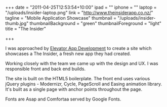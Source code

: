 +++
date = "2011-04-25T12:53:54+10:00"
ipad = ""
iphone = ""
laptop = "/uploads/insider-laptop.png"
link = "http://www.theinsiderapp.co.nz/"
tagline = "Mobile Application Showcase"
thumbnail = "/uploads/insider-thumb.jpg"
thumbnailBackground = "green"
thumbnailForeground = "light"
title = "The Insider"

+++


I was approached by [Elevator App Development](http://elevatorappdevelopment.com/) to create a site which showcases a The Insider, a fresh new app they had created.

Working closely with the team we came up with the design and UX. I was responsible front and back end builds.

The site is built on the HTML5 boilerplate. The front end uses various jQuery plugins - Modernizr, Cycle, PageScroll and Easing animation library. It's built as a single page with anchor points throughout the page.

Fonts are Asap and Comfortaa served by Google Fonts.